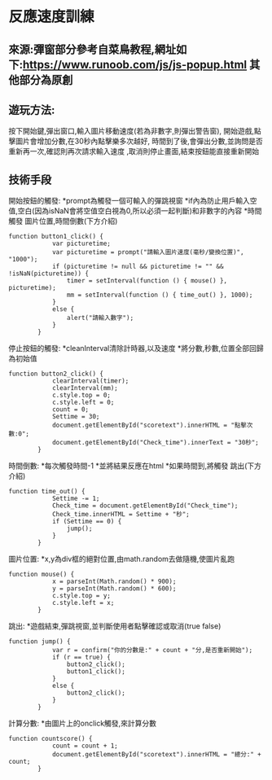 # 反應速度訓練

## 來源:彈窗部分參考自菜鳥教程,網址如下:https://www.runoob.com/js/js-popup.html 其他部分為原創

## 遊玩方法:

按下開始鍵,彈出窗口,輸入圖片移動速度(若為非數字,則彈出警告窗),
開始遊戲,點擊圖片會增加分數,在30秒內點擊樂多次越好,
時間到了後,會彈出分數,並詢問是否重新再一次,確認則再次請求輸入速度
,取消則停止畫面,結束按鈕能直接重新開始

## 技術手段

開始按鈕的觸發:
*prompt為觸發一個可輸入的彈跳視窗
*if內為防止用戶輸入空值,空白(因為isNaN會將空值空白視為0,所以必須一起判斷)和非數字的內容
*時間觸發 圖片位置,時間倒數(下方介紹)
```{r}
function button1_click() {
            var picturetime;
            var picturetime = prompt("請輸入圖片速度(毫秒/變換位置)", "1000");
            if (picturetime != null && picturetime != "" && !isNaN(picturetime)) {
                timer = setInterval(function () { mouse() }, picturetime);
                mm = setInterval(function () { time_out() }, 1000);
            }
            else {
                alert("請輸入數字");
            }
        }
```

停止按鈕的觸發:
*cleanInterval清除計時器,以及速度
*將分數,秒數,位置全部回歸為初始值
```{r}
function button2_click() {
            clearInterval(timer);
            clearInterval(mm);
            c.style.top = 0;
            c.style.left = 0;
            count = 0;
            Settime = 30;
            document.getElementById("scoretext").innerHTML = "點擊次數:0";
            document.getElementById("Check_time").innerText = "30秒";
        }
```

時間倒數:
*每次觸發時間-1
*並將結果反應在html
*如果時間到,將觸發 跳出(下方介紹)
```{r}
function time_out() {
            Settime -= 1;
            Check_time = document.getElementById("Check_time");
            Check_time.innerHTML = Settime + "秒";
            if (Settime == 0) {
                jump();
            }
        }
```

圖片位置:
*x,y為div框的絕對位置,由math.random去做隨機,使圖片亂跑
```{r}
function mouse() {
            x = parseInt(Math.random() * 900);
            y = parseInt(Math.random() * 600);
            c.style.top = y;
            c.style.left = x;
        }
```

跳出:
*遊戲結束,彈跳視窗,並判斷使用者點擊確認或取消(true false)
```{r}
function jump() {
            var r = confirm("你的分數是:" + count + "分,是否重新開始");
            if (r == true) {
                button2_click();
                button1_click();
            }
            else {
                button2_click();
            }
        }
```

計算分數:
*由圖片上的onclick觸發,來計算分數
```{r}
function countscore() {
            count = count + 1;
            document.getElementById("scoretext").innerHTML = "總分:" + count;
        }
```